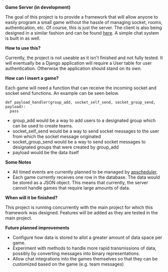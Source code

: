 **Game Server (in development)**

The goal of this project is to provide a framework that will allow anyone to easily program a small game without the hassle of managing socket, rooms, authentication, etc. Of course, this is just the server. The client is also being designed in a similar fashion and can be found [here](https://github.com/swagufied/trivia-app-client). A simple chat system is built in as well.

**How to use this?**

Currently, the project is not useable as it isn't finished and not fully tested. It will eventually be a Django application will require a User table for user authentication. Otherwise the application should stand on its own.

**How can I insert a game?**

Each game will need a function that can receive the incoming socket and socket send functions. An example can be seen below.
```
def payload_handler(group_add, socket_self_send, socket_group_send, payload):
  pass
```
- group_add would be a way to add users to a designated group which can be used to create teams.
- socket_self_send would be a way to send socket messages to the user from which the socket message originated
- socket_group_send would be a way to send socket messages to designated groups that were created by group_add
- payload would be the data itself

**Some Notes**
- All timed events are currently planned to be managed by [apscheduler](https://apscheduler.readthedocs.io/en/latest/).
- Each game currently receives one row in the database. The data would be stored as a JSON object. This means that currently, the server cannot handle games that require large amounts of data.

**When will it be finished?**

This project is running concurrently with the main project for which this framework was designed. Features will be added as they are tested in the main project.

**Future planned improvements**
- Configure how data is stored to allot a greater amount of data space per game.
- Experiment with methods to handle more rapid transmissions of data, possibly by converting messages into binary representations.
- Allow chat integrations into the games themselves so that they can be customized based on the game (e.g. team messages)
